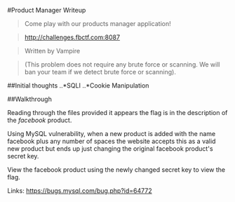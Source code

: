 #Product Manager Writeup

>Come play with our products manager application!

>http://challenges.fbctf.com:8087

>Written by Vampire

>(This problem does not require any brute force or scanning. We will ban your team if we detect brute force or scanning).

##Initial thoughts
..*SQLI
..*Cookie Manipulation

##Walkthrough

Reading through the files provided it appears the flag is in the description of the *facebook* product.

Using MySQL vulnerability, when a new product is added with the name facebook plus any number of spaces the website accepts this as a valid new product but ends up just changing the original facebook product's secret key.

View the facebook product using the newly changed secret key to view the flag.

Links:
https://bugs.mysql.com/bug.php?id=64772



